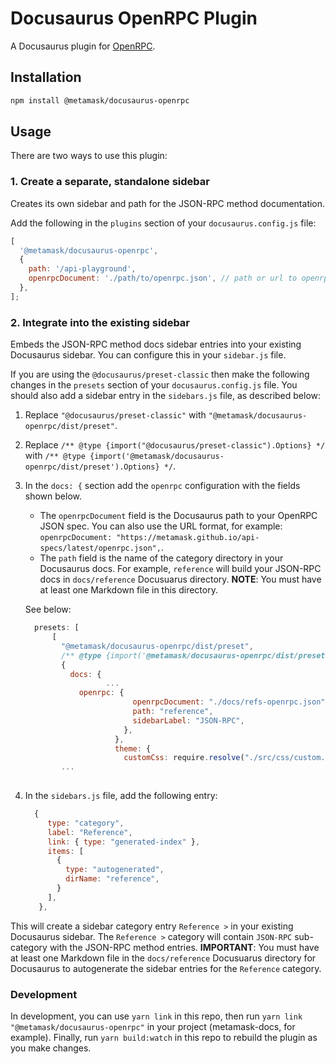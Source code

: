 # Docusaurus OpenRPC Plugin

A Docusaurus plugin for [OpenRPC](https://open-rpc.org).

## Installation

```bash
npm install @metamask/docusaurus-openrpc
```

## Usage

There are two ways to use this plugin:

### 1. Create a separate, standalone sidebar

Creates its own sidebar and path for the JSON-RPC method documentation.

Add the following in the `plugins` section of your `docusaurus.config.js` file:

```js
[
  '@metamask/docusaurus-openrpc',
  {
    path: '/api-playground',
    openrpcDocument: './path/to/openrpc.json', // path or url to openrpc document.
  },
];
```

### 2. Integrate into the existing sidebar

Embeds the JSON-RPC method docs sidebar entries into your existing Docusaurus sidebar. You can configure this in your `sidebar.js` file.

If you are using the `@docusaurus/preset-classic` then make the following changes in the `presets` section of your `docusaurus.config.js` file. You should also add a sidebar entry in the `sidebars.js` file, as described below:

1. Replace `"@docusaurus/preset-classic"` with `"@metamask/docusaurus-openrpc/dist/preset"`.
2. Replace `/** @type {import("@docusaurus/preset-classic").Options} */` with `/** @type {import('@metamask/docusaurus-openrpc/dist/preset').Options} */`.
3. In the `docs: {` section add the `openrpc` configuration with the fields shown below.
   - The `openrpcDocument` field is the Docusaurus path to your OpenRPC JSON spec. You can also use the URL format, for example: `openrpcDocument: "https://metamask.github.io/api-specs/latest/openrpc.json",`.
   - The `path` field is the name of the category directory in your Docusaurus docs. For example, `reference` will build your JSON-RPC docs in `docs/reference` Docusuarus directory. **NOTE**: You must have at least one Markdown file in this directory. 
  
    See below:
    
      ```js
        presets: [
            [
              "@metamask/docusaurus-openrpc/dist/preset",
              /** @type {import('@metamask/docusaurus-openrpc/dist/preset').Options} */
              {
                docs: {
                        ...
                  openrpc: {
                              openrpcDocument: "./docs/refs-openrpc.json",
                              path: "reference",
                              sidebarLabel: "JSON-RPC",
                            },
                          },
                          theme: {
                            customCss: require.resolve("./src/css/custom.css"),
              ...
        
  4. In the `sidebars.js` file, add the following entry:

       ```js
         {
            type: "category",
            label: "Reference",
            link: { type: "generated-index" },
            items: [
              { 
                type: "autogenerated", 
                dirName: "reference", 
              }
            ],
          },
       ```
This will create a sidebar category entry `Reference >` in your existing Docusaurus sidebar. The `Reference >` category will contain `JSON-RPC` sub-category with the JSON-RPC method entries. **IMPORTANT**: You must have at least one Markdown file in the `docs/reference` Docusuarus directory for Docusaurus to autogenerate the sidebar entries for the `Reference` category.

### Development

In development, you can use `yarn link` in this repo, then run `yarn link "@metamask/docusaurus-openrpc"` in your project (metamask-docs, for example). Finally, run `yarn build:watch` in this repo to rebuild the plugin as you make changes.
